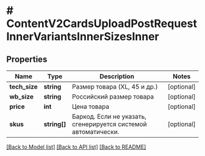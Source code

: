 # # ContentV2CardsUploadPostRequestInnerVariantsInnerSizesInner

## Properties

Name | Type | Description | Notes
------------ | ------------- | ------------- | -------------
**tech_size** | **string** | Размер товара (XL, 45 и др.) | [optional]
**wb_size** | **string** | Российский размер товара | [optional]
**price** | **int** | Цена товара | [optional]
**skus** | **string[]** | Баркод. Если не указать, сгенерируется системой автоматически. | [optional]

[[Back to Model list]](../../README.md#models) [[Back to API list]](../../README.md#endpoints) [[Back to README]](../../README.md)
